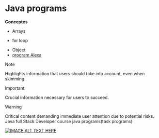 # Java programs
**Conceptes**
* Arrays
+ for loop
- Object
- [program Alexa](https://www.codecademy.com/enrolled/courses/learn-alexa)

> [!NOTE]
> Highlights information that users should take into account, even when skimming.

> [!IMPORTANT]
> Crucial information necessary for users to succeed.

> [!WARNING]
> Critical content demanding immediate user attention due to potential risks.
Java full Stack Developer course java programs(task programs)


[![IMAGE ALT TEXT HERE](http://img.youtube.com/vi/YOUTUBE_VIDEO_ID_HERE/0.jpg)](http://www.youtube.com/watch?v=YOUTUBE_VIDEO_ID_HERE)
